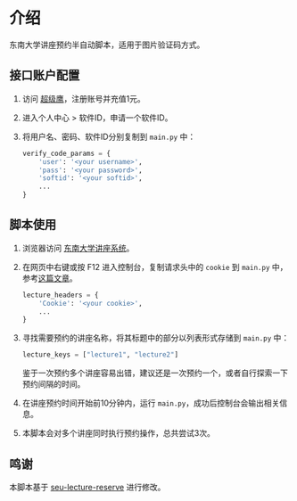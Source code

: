 # 介绍

东南大学讲座预约半自动脚本，适用于图片验证码方式。

## 接口账户配置

1. 访问 [超级鹰](http://www.chaojiying.com/)，注册账号并充值1元。
2. 进入个人中心 > 软件ID，申请一个软件ID。
3. 将用户名、密码、软件ID分别复制到 `main.py` 中：

   ```python
   verify_code_params = {
       'user': '<your username>',
       'pass': '<your password>',
       'softid': '<your softid>',
       ...
   }
   ```

## 脚本使用

1. 浏览器访问 [东南大学讲座系统](http://ehall.seu.edu.cn/gsapp/sys/yddjzxxtjappseu/*default/index.do#/hdyy)。
2. 在网页中右键或按 F12 进入控制台，复制请求头中的 `cookie` 到 `main.py` 中，参考[这篇文章](https://blog.csdn.net/boheliang99/article/details/122348239)。

   ```python
   lecture_headers = {
       'Cookie': '<your cookie>',
       ...
   }
   ```

3. 寻找需要预约的讲座名称，将其标题中的部分以列表形式存储到 `main.py` 中：

   ```python
   lecture_keys = ["lecture1", "lecture2"]
   ```

   鉴于一次预约多个讲座容易出错，建议还是一次预约一个，或者自行探索一下预约间隔的时间。

4. 在讲座预约时间开始前10分钟内，运行 `main.py`，成功后控制台会输出相关信息。

5. 本脚本会对多个讲座同时执行预约操作，总共尝试3次。

## 鸣谢

本脚本基于 [seu-lecture-reserve](https://github.com/404874351/seu-lecture-reserve) 进行修改。
